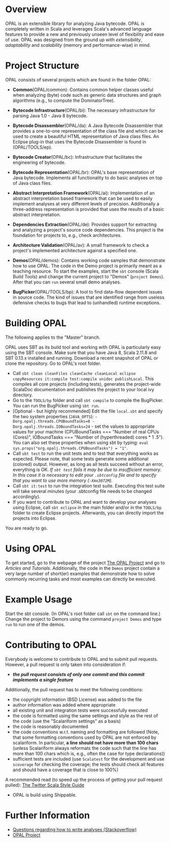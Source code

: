 # Overview
OPAL is an extensible library for analyzing Java bytecode. OPAL is completely written in Scala and leverages Scala's 
advanced language features to provide a new and previously unseen level of flexibility and ease of use. 
OPAL was designed from the ground up with *extensibility*, *adaptability* and *scalability* (memory and performance-wise) in mind. 

# Project Structure
OPAL consists of several projects which are found in the folder OPAL:

* **Common**(OPAL/common): Contains common helper classes useful when analyzing (byte) code such as generic data structures and graph algorithms (e.g., to compute the DominatorTree).

* **Bytecode Infrastructure**(OPAL/bi): The necessary infrastructure for parsing Java 1.0 - Java 8 bytecode.  

* **Bytecode Disassembler**(OPAL/da): A Java Bytecode Disassembler that provides a one-to-one representation of the class file and which can be used to create a beautiful HTML representation of Java class files. An Eclipse plug-in that uses the Bytecode Disassembler is found in (OPAL/TOOLS/ep).

* **Bytecode Creator**(OPAL/bc): Infrastructure that facilitates the engineering of bytecode.

* **Bytecode Representation**(OPAL/br): OPAL's base representation of Java bytecode. Implements all functionality to do basic analyses on top of Java class files.  

* **Abstract Interpretation Framework**(OPAL/ai): Implementation of an abstract interpretation based framework that can be used to easily implement analyses at very different levels of precision. Additionally a three-address representation is provided that uses the results of a basic abstract interpretation.

* **Dependencies Extraction**(OPAL/de): Provides support for extracting and analyzing a project's source code dependencies. This project is the foundation for projects to, e.g., check architectures.

* **Architecture Validation**(OPAL/av): A small framework to check a project's implemented architecture against a specified one.

* **Demos**(OPAL/demos): Contains working code samples that demonstrate how to use OPAL. The code in the Demo project is primarily meant as a teaching resource. To start the examples, start the `sbt` console (Scala Build Tools) and change the current project to "Demos" (`project Demos`). After that you can `run` several small demo analyses.

* **BugPicker**(OPAL/TOOLS/bp): A tool to find data-flow dependent issues in source code. The kind of issues that are identified range from useless defensive checks to bugs that lead to (unhandled) runtime exceptions.

# Building OPAL #

The following applies to the "Master" branch.

OPAL uses SBT as its build tool and working with OPAL is particularly easy using the SBT console.
Make sure that you have Java 8, Scala 2.11.8 and SBT 0.13.x installed and running. Download a recent snapshot of OPAL or clone the repository.
Go to OPAL's root folder. 

* Call `sbt clean cleanFiles cleanCache cleanLocal eclipse copyResources it:compile test:compile unidoc publishLocal`. This compiles all core projects (including tests), generates the project-wide ScalaDoc documentation and publishes the project to your local ivy directory.
* Go to the `TOOLS/bp` folder and call `sbt compile` to compile the BugPicker. You can run the BugPicker using `sbt run`.
* [Optional - but highly recommended] Edit the file `local.sbt` and specify the two system properties (`JAVA_OPTS`): `-Dorg.opalj.threads.CPUBoundTasks=8
-Dorg.opalj.threads.IOBoundTasks=24` - set the values to appropriate values for your machine (CPUBoundTasks === "Number of real CPUs (Cores)", IOBoundTasks === "Number of (hyperthreaded) cores * 1 .5"). You can also set these properties when using sbt by typing: `eval sys.props("org.opalj.threads.CPUBoundTasks") = "1"`.
* Call `sbt test` to run the unit tests and to test that everything works as expected. Please note, that some tests generate some additional (colored) output. However, as long as all tests succeed without an error, everything is OK. *If `sbt test` fails it may be due to insufficient memory. In this case it is necessary to edit your `.sbtconfig` file and to specify that you want to use more memory (`-Xmx3072M`).*
* Call `sbt it:test` to run the integration test suite. Executing this test suite will take several minutes (your .sbtconfig file needs to be changed accordingly).
* If you want to contribute to OPAL and want to develop your analyses using Eclipse, call `sbt eclipse` in the main folder and/or in the `TOOLS/bp` folder to create Eclipse projects. Afterwards, you can directly import the projects into Eclipse.

You are ready to go.

# Using OPAL #
To get started, go to the webpage of the project [The OPAL Project](www.opal-project.de) and go to *Articles and Tutorials*. Additionally, the code in the `Demos` project contain a very large number of short(er) examples that demonstrate how to solve commonly recurring tasks and most examples can directly be executed.

# Example Usage #

Start the sbt console. (In OPAL's root folder call `sbt` on the command line.)
Change the project to Demors using the command `project Demos` and type `run` to run one of the demos.

# Contributing to OPAL #
Everybody is welcome to contribute to OPAL and to submit pull requests. However, a pull request is only taken into consideration if:

* ___the pull request consists of only **one commit** and this commit **implements a single feature**___

Additionally, the pull request has to meet the following conditions:

* the copyright information (BSD License) was added to the file
* author information was added where appropriate
* all existing unit and integration tests were successfully executed
* the code is formatted using the same settings and style as the rest of the code (use the "Scalariform settings" as a basis)
* the code is reasonably documented
* the code conventions w.r.t. naming and formatting are followed (Note, that some formatting conventions used by OPAL are not enforced by scalariform. In particular, **a line should not have more than 100 chars** (unless Scalariform always reformats the code such that the line has more than 100 chars which is, e.g., often the case for type declarations))
* sufficient tests are included (use `Scalatest` for the development and use `scoverage` for checking the coverage; the tests should check all features and should have a coverage that is close to 100%)

A recommended read (to speed up the process of getting your pull request pulled):
 [The Twitter Scala Style Guide](http://twitter.github.io/effectivescala/)

* OPAL is build using Shippable.

# Further Information #

* [Questions regarding how to write analyses (Stackoverflow)](http://stackoverflow.com/questions/tagged/opal-framework?sort=newest)
* [OPAL Project](http://www.opal-project.de)